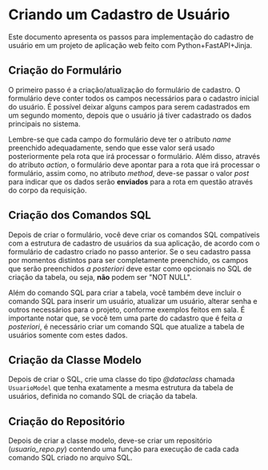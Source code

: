 # Criando um Cadastro de Usuário

Este documento apresenta os passos para implementação do cadastro de usuário em um projeto de aplicação web feito com Python+FastAPI+Jinja.

## Criação do Formulário

O primeiro passo é a criação/atualização do formulário de cadastro. O formulário deve conter todos os campos necessários para o cadastro inicial do usuário. É possível deixar alguns campos para serem cadastrados em um segundo momento, depois que o usuário já tiver cadastrado os dados principais no sistema.

Lembre-se que cada campo do formulário deve ter o atributo *name* preenchido adequadamente, sendo que esse valor será usado posteriormente pela rota que irá processar o formulário. Além disso, através do atributo *action*, o formulário deve apontar para a rota que irá processar o formulário, assim como, no atributo *method*, deve-se passar o valor *post* para indicar que os dados serão **enviados** para a rota em questão através do corpo da requisição.

## Criação dos Comandos SQL

Depois de criar o formulário, você deve criar os comandos SQL compatíveis com a estrutura de cadastro de usuários da sua aplicação, de acordo com o formulário de cadastro criado no passo anterior. Se o seu cadastro passa por momentos distintos para ser completamente preenchido, os campos que serão preenchidos *a posteriori* deve estar como opcionais no SQL de criação da tabela, ou seja, **não** podem ser "NOT NULL".

Além do comando SQL para criar a tabela, você também deve incluir o comando SQL para inserir um usuário, atualizar um usuário, alterar senha e outros necessários para o projeto, conforme exemplos feitos em sala. É importante notar que, se você tem uma parte do cadastro que é feita *a posteriori*, é necessário criar um comando SQL que atualize a tabela de usuários somente com estes dados.

## Criação da Classe Modelo

Depois de criar o SQL, crie uma classe do tipo *@dataclass* chamada `UsuarioModel` que tenha exatamente a mesma estrutura da tabela de usuários, definida no comando SQL de criação da tabela.

## Criação do Repositório

Depois de criar a classe modelo, deve-se criar um repositório (*usuario_repo.py*) contendo uma função para execução de cada cada comando SQL criado no arquivo SQL.